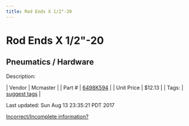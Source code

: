 ```yaml
---
title: Rod Ends X 1/2"-20
---
```


# Rod Ends X 1/2"-20
## Pneumatics / Hardware
Description: 	 

| Vendor | Mcmaster | 
| Part # | [6498K594](https://www.mcmaster.com/#6498K594) | 
| Unit Price | $12.13 | 
| Tags: | [suggest tags](https://docs.google.com/forms/d/e/1FAIpQLSeWyY8v3RgOty-MyWmh9U0iivNYN_molChYyS-0U-o-kOAv_g/viewform) | 

Last updated: Sun Aug 13 23:35:21 PDT 2017

 [Incorrect/Incomplete information?](https://docs.google.com/forms/d/e/1FAIpQLSeWyY8v3RgOty-MyWmh9U0iivNYN_molChYyS-0U-o-kOAv_g/viewform)
